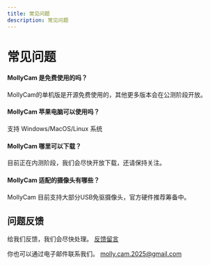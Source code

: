 ```yaml
---
title: 常见问题
description: 常见问题
---
```



# 常见问题

#### MollyCam 是免费使用的吗？

MollyCam的单机版是开源免费使用的，其他更多版本会在公测阶段开放。

#### MollyCam 苹果电脑可以使用吗？

支持 Windows/MacOS/Linux 系统

#### MollyCam 哪里可以下载？

目前正在内测阶段，我们会尽快开放下载，还请保持关注。

#### MollyCam 适配的摄像头有哪些？

MollyCam 目前支持大部分USB免驱摄像头，官方硬件推荐筹备中。

## 问题反馈

给我们反馈，我们会尽快处理。
[反馈留言](https://tihopc2xuhx.feishu.cn/share/base/form/shrcn5AnqM909XahnklHpKMZOBg)

你也可以通过电子邮件联系我们。
molly.cam.2025@gmail.com